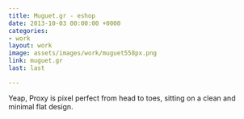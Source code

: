 ```yaml
---
title: Muguet.gr - eshop
date: 2013-10-03 00:00:00 +0000
categories:
- work
layout: work
image: assets/images/work/muguet558px.png
link: muguet.gr
last: last

---
```

Yeap, Proxy is pixel perfect from head to toes, sitting on a clean and minimal flat design.